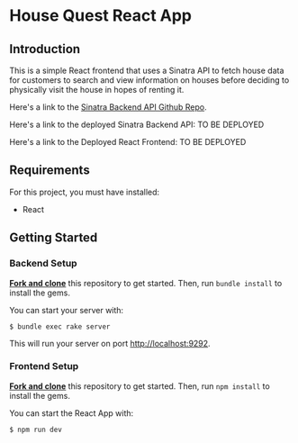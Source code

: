 # House Quest React App

## Introduction

This is a simple React frontend that uses a Sinatra API to fetch house data for customers to search and view information on houses before deciding to physically visit the house in hopes of renting it.

Here's a link to the [Sinatra Backend API Github Repo](https://github.com/dexterbrian/house-quest-api).

Here's a link to the deployed Sinatra Backend API: TO BE DEPLOYED
<!-- [Deployed Sinatra Backend API](https://github.com/dexterbrian/house-quest). -->

Here's a link to the Deployed React Frontend: TO BE DEPLOYED
<!-- [Deployed React Frontend](https://github.com/dexterbrian/house-quest). -->

## Requirements

For this project, you must have installed:

- React

## Getting Started

### Backend Setup

[**Fork and clone**][fork link] this repository to get started. Then, run
`bundle install` to install the gems.

[fork link]: https://github.com/dexterbrian/house-quest-api/fork

You can start your server with:

```console
$ bundle exec rake server
```

This will run your server on port
[http://localhost:9292](http://localhost:9292).

### Frontend Setup

[**Fork and clone**][fork link] this repository to get started. Then, run
`npm install` to install the gems.

[fork link]: https://github.com/dexterbrian/house-quest/fork

You can start the React App with:

```console
$ npm run dev
```